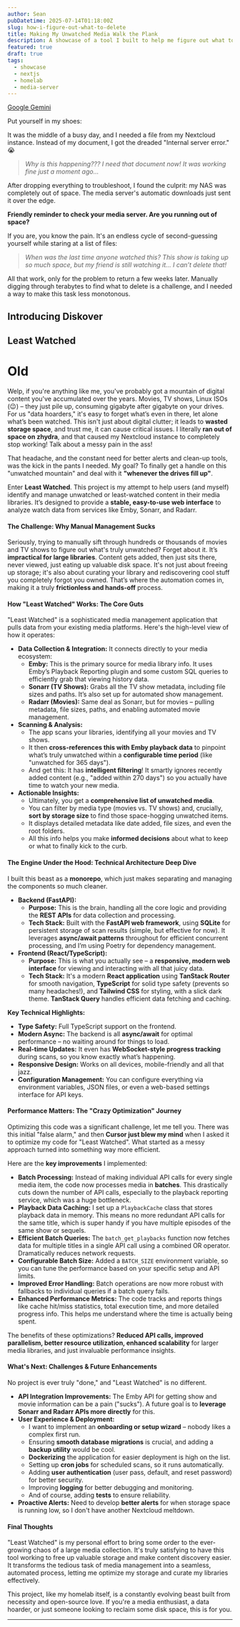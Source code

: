 ```yaml
---
author: Sean
pubDatetime: 2025-07-14T01:18:00Z
slug: how-i-figure-out-what-to-delete
title: Making My Unwatched Media Walk the Plank
description: A showcase of a tool I built to help me figure out what to delete from my server when I need to clear up some space
featured: true
draft: true
tags:
  - showcase
  - nextjs
  - homelab
  - media-server
---
```

[Google Gemini](https://gemini.google.com/app/b7ae50f62f101552)

Put yourself in my shoes:

It was the middle of a busy day, and I needed a file from my Nextcloud instance. Instead of my document, I got the dreaded "Internal server error." 😭

> _Why is this happening??? I need that document now! It was working fine just a moment ago..._

After dropping everything to troubleshoot, I found the culprit: my NAS was completely out of space. The media server's automatic downloads just sent it over the edge.

**Friendly reminder to check your media server. Are you running out of space?**

If you are, you know the pain. It's an endless cycle of second-guessing yourself while staring at a list of files:

> _When was the last time anyone watched this? This show is taking up so much space, but my friend is still watching it… I can’t delete that!_

All that work, only for the problem to return a few weeks later. Manually digging through terabytes to find what to delete is a challenge, and I needed a way to make this task less monotonous.
## Introducing Diskover

## Least Watched

# Old
Welp, if you're anything like me, you've probably got a mountain of digital content you've accumulated over the years. Movies, TV shows, Linux ISOs (😉) – they just pile up, consuming gigabyte after gigabyte on your drives. For us "data hoarders," it's easy to forget what’s even in there, let alone what’s been watched. This isn't just about digital clutter; it leads to **wasted storage space**, and trust me, it can cause critical issues. I literally **ran out of space on zhydra**, and that caused my Nextcloud instance to completely stop working! Talk about a messy pain in the ass!

That headache, and the constant need for better alerts and clean-up tools, was the kick in the pants I needed. My goal? To finally get a handle on this "unwatched mountain" and deal with it **"whenever the drives fill up"**.

Enter **Least Watched**. This project is my attempt to help users (and myself) identify and manage unwatched or least-watched content in their media libraries. It’s designed to provide a **stable, easy-to-use web interface** to analyze watch data from services like Emby, Sonarr, and Radarr.

#### The Challenge: Why Manual Management Sucks

Seriously, trying to manually sift through hundreds or thousands of movies and TV shows to figure out what's truly unwatched? Forget about it. It’s **impractical for large libraries**. Content gets added, then just sits there, never viewed, just eating up valuable disk space. It's not just about freeing up storage; it's also about curating your library and rediscovering cool stuff you completely forgot you owned. That’s where the automation comes in, making it a truly **frictionless and hands-off** process.

#### How "Least Watched" Works: The Core Guts

"Least Watched" is a sophisticated media management application that pulls data from your existing media platforms. Here's the high-level view of how it operates:

- **Data Collection & Integration:** It connects directly to your media ecosystem:
    - **Emby:** This is the primary source for media library info. It uses Emby’s Playback Reporting plugin and some custom SQL queries to efficiently grab that viewing history data.
    - **Sonarr (TV Shows):** Grabs all the TV show metadata, including file sizes and paths. It’s also set up for automated show management.
    - **Radarr (Movies):** Same deal as Sonarr, but for movies – pulling metadata, file sizes, paths, and enabling automated movie management.
- **Scanning & Analysis:**
    - The app scans your libraries, identifying all your movies and TV shows.
    - It then **cross-references this with Emby playback data** to pinpoint what’s truly unwatched within a **configurable time period** (like "unwatched for 365 days").
    - And get this: It has **intelligent filtering**! It smartly ignores recently added content (e.g., "added within 270 days") so you actually have time to watch your new media.
- **Actionable Insights:**
    - Ultimately, you get a **comprehensive list of unwatched media**.
    - You can filter by media type (movies vs. TV shows) and, crucially, **sort by storage size** to find those space-hogging unwatched items.
    - It displays detailed metadata like date added, file sizes, and even the root folders.
    - All this info helps you make **informed decisions** about what to keep or what to finally kick to the curb.

#### The Engine Under the Hood: Technical Architecture Deep Dive

I built this beast as a **monorepo**, which just makes separating and managing the components so much cleaner.

- **Backend (FastAPI):**
    - **Purpose:** This is the brain, handling all the core logic and providing the **REST APIs** for data collection and processing.
    - **Tech Stack:** Built with the **FastAPI web framework**, using **SQLite** for persistent storage of scan results (simple, but effective for now). It leverages **async/await patterns** throughout for efficient concurrent processing, and I’m using Poetry for dependency management.
- **Frontend (React/TypeScript):**
    - **Purpose:** This is what you actually see – a **responsive, modern web interface** for viewing and interacting with all that juicy data.
    - **Tech Stack:** It's a modern **React application** using **TanStack Router** for smooth navigation, **TypeScript** for solid type safety (prevents so many headaches!), and **Tailwind CSS** for styling, with a slick dark theme. **TanStack Query** handles efficient data fetching and caching.

**Key Technical Highlights:**

- **Type Safety:** Full TypeScript support on the frontend.
- **Modern Async:** The backend is all **async/await** for optimal performance – no waiting around for things to load.
- **Real-time Updates:** It even has **WebSocket-style progress tracking** during scans, so you know exactly what’s happening.
- **Responsive Design:** Works on all devices, mobile-friendly and all that jazz.
- **Configuration Management:** You can configure everything via environment variables, JSON files, or even a web-based settings interface for API keys.

#### Performance Matters: The "Crazy Optimization" Journey

Optimizing this code was a significant challenge, let me tell you. There was this initial "false alarm," and then **Cursor just blew my mind** when I asked it to optimize my code for "Least Watched". What started as a messy approach turned into something way more efficient.

Here are the **key improvements** I implemented:

- **Batch Processing:** Instead of making individual API calls for every single media item, the code now processes media in **batches**. This drastically cuts down the number of API calls, especially to the playback reporting service, which was a huge bottleneck.
- **Playback Data Caching:** I set up a `PlaybackCache` class that stores playback data in memory. This means no more redundant API calls for the same title, which is super handy if you have multiple episodes of the same show or sequels.
- **Efficient Batch Queries:** The `batch_get_playbacks` function now fetches data for multiple titles in a single API call using a combined OR operator. Dramatically reduces network requests.
- **Configurable Batch Size:** Added a `BATCH_SIZE` environment variable, so you can tune the performance based on your specific setup and API limits.
- **Improved Error Handling:** Batch operations are now more robust with fallbacks to individual queries if a batch query fails.
- **Enhanced Performance Metrics:** The code tracks and reports things like cache hit/miss statistics, total execution time, and more detailed progress info. This helps me understand where the time is actually being spent.

The benefits of these optimizations? **Reduced API calls, improved parallelism, better resource utilization, enhanced scalability** for larger media libraries, and just invaluable performance insights.

#### What's Next: Challenges & Future Enhancements

No project is ever truly "done," and "Least Watched" is no different.

- **API Integration Improvements:** The Emby API for getting show and movie information can be a pain ("sucks"). A future goal is to **leverage Sonarr and Radarr APIs more directly** for this.
- **User Experience & Deployment:**
    - I want to implement an **onboarding or setup wizard** – nobody likes a complex first run.
    - Ensuring **smooth database migrations** is crucial, and adding a **backup utility** would be cool.
    - **Dockerizing** the application for easier deployment is high on the list.
    - Setting up **cron jobs** for scheduled scans, so it runs automatically.
    - Adding **user authentication** (user pass, default, and reset password) for better security.
    - Improving **logging** for better debugging and monitoring.
    - And of course, adding **tests** to ensure reliability.
- **Proactive Alerts:** Need to develop **better alerts** for when storage space is running low, so I don't have another Nextcloud meltdown.

#### Final Thoughts

"Least Watched" is my personal effort to bring some order to the ever-growing chaos of a large media collection. It's truly satisfying to have this tool working to free up valuable storage and make content discovery easier. It transforms the tedious task of media management into a seamless, automated process, letting me optimize my storage and curate my libraries effectively.

This project, like my homelab itself, is a constantly evolving beast built from necessity and open-source love. If you're a media enthusiast, a data hoarder, or just someone looking to reclaim some disk space, this is for you.

---
